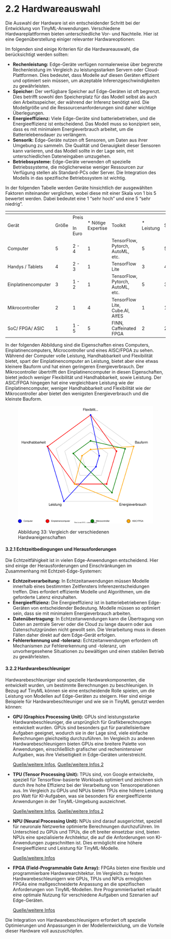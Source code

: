 # 2.2 Hardwareauswahl

Die Auswahl der Hardware ist ein entscheidender Schritt bei der Entwicklung von TinyML-Anwendungen. Verschiedene Hardwareplattformen bieten unterschiedliche Vor- und Nachteile. Hier ist eine Gegenüberstellung einiger relevanter Hardwareoptionen:

Im folgenden sind einige Kriterien für die Hardwareauswahl, die berücksichtigt werden sollten:

* **Rechenleistung:** Edge-Geräte verfügen normalerweise über begrenzte Rechenleistung im Vergleich zu leistungsstarken Servern oder Cloud-Plattformen. Dies bedeutet, dass Modelle auf diesen Geräten effizient und optimiert sein müssen, um akzeptable Inferenzgeschwindigkeiten zu gewährleisten.
* **Speicher:** Der verfügbare Speicher auf Edge-Geräten ist oft begrenzt. Dies betrifft sowohl den Speicherplatz für das Modell selbst als auch den Arbeitsspeicher, der während der Inferenz benötigt wird. Die Modellgröße und die Ressourcenanforderungen sind daher wichtige Überlegungen.
* **Energieeffizienz:** Viele Edge-Geräte sind batteriebetrieben, und die Energieeffizienz ist entscheidend. Das Modell muss so konzipiert sein, dass es mit minimalem Energieverbrauch arbeitet, um die Batterielebensdauer zu verlängern.
* **Sensorik:** Edge-Geräte nutzen oft Sensoren, um Daten aus ihrer Umgebung zu sammeln. Die Qualität und Genauigkeit dieser Sensoren kann variieren, und das Modell sollte in der Lage sein, mit unterschiedlichen Dateneingaben umzugehen.
* **Betriebssysteme:** Edge-Geräte verwenden oft spezielle Betriebssysteme, die möglicherweise weniger Ressourcen zur Verfügung stellen als Standard-PCs oder Server. Die Integration des Modells in das spezifische Betriebssystem ist wichtig.

In der folgenden Tabelle werden Geräte hinsichtlich der ausgewählten Faktoren miteinander verglichen, wobei diese mit einer Skala von 1 bis 5 bewertet werden. Dabei bedeutet eine 1 “sehr hoch” und eine 5 “sehr niedrig”.

<table data-header-hidden data-full-width="true"><thead><tr><th></th><th></th><th></th><th></th><th></th><th></th><th></th></tr></thead><tbody><tr><td>Gerät</td><td>Größe</td><td>Preis<br><br>In Euro</td><td>* Nötige Expertise</td><td>Toolkit</td><td>* Leistung</td><td>Speicher</td></tr><tr><td>Computer</td><td>5</td><td>2 - 4</td><td>1</td><td>TensorFlow, Pytorch, AutoML, etc.</td><td>5</td><td>5</td></tr><tr><td>Handys / Tablets</td><td>4</td><td>2 - 3</td><td>1</td><td>TensorFlow Lite</td><td>3</td><td>4</td></tr><tr><td>Einplatinencomputer</td><td>3</td><td>1 - 2</td><td>1</td><td>TensorFlow, Pytorch, AutoML, etc.</td><td>5</td><td>3</td></tr><tr><td>Mikrocontroller</td><td>2</td><td>1</td><td>4</td><td>TensorFlow Lite, Cube.AI, AIfES</td><td>1</td><td>1</td></tr><tr><td>SoC/ FPGA/ ASIC</td><td>1</td><td>1 - 5</td><td>5</td><td>FINN, Caffeinated FPGA</td><td>2</td><td>2</td></tr></tbody></table>

In der folgenden Abbildung sind die Eigenschaften eines Computers, Einplatinencomputers, Microcontroller und eines AISC/FPGA zu sehen. Während der Computer volle Leistung, Handhabbarkeit und Flexibilität bietet, spart der Einplatinencomputer an Leistung, bietet aber eine etwas kleinere Bauform und hat einen geringeren Energieverbrauch. Der Mikrocontroller übertrifft den Einplatinencomputer in diesen Eigenschaften, bietet jedoch weniger Flexibilität und Handhabbarkeit, sowie Leistung. Der ASIC/FPGA hingegen hat eine vergleichbare Leistung wie der Einplatinencomputer, weniger Handhabbarkeit und Flexibilität wie der Mikrocontroller aber bietet den wenigsten Energieverbrauch und die kleinste Bauform.

<figure><img src="../.gitbook/assets/Hardwareigenschaften.svg" alt=""><figcaption><p>Abbildung 33: Vergleich der verschiedenen Hardwareigenschaften</p></figcaption></figure>

#### 3.2.1 **Echtzeitbedingungen und Herausforderungen**

Die Echtzeitfähigkeit ist in vielen Edge-Anwendungen entscheidend. Hier sind einige der Herausforderungen und Einschränkungen im Zusammenhang mit Echtzeit-Edge-Systemen:

* **Echtzeitverarbeitung:** In Echtzeitanwendungen müssen Modelle innerhalb eines bestimmten Zeitfensters Inferenzentscheidungen treffen. Dies erfordert effiziente Modelle und Algorithmen, um die geforderte Latenz einzuhalten.
* **Energieeffizienz:** Die Energieeffizienz ist in batteriebetriebenen Edge-Geräten von entscheidender Bedeutung. Modelle müssen so optimiert sein, dass sie mit minimalem Energieverbrauch arbeiten.
* **Datenübertragung:** In Echtzeitanwendungen kann die Übertragung von Daten an zentrale Server oder die Cloud zu lange dauern oder aus Datenschutzgründen nicht gewollt sein. Die Verarbeitung muss in diesen Fällen daher direkt auf dem Edge-Gerät erfolgen.
* **Fehlererkennung und -toleranz:** Echtzeitanwendungen erfordern oft Mechanismen zur Fehlererkennung und -toleranz, um unvorhergesehene Situationen zu bewältigen und einen stabilen Betrieb zu gewährleisten.

#### 3.2.2 **Hardwarebeschleuniger**

Hardwarebeschleuniger sind spezielle Hardwarekomponenten, die entwickelt wurden, um bestimmte Berechnungen zu beschleunigen. In Bezug auf TinyML können sie eine entscheidende Rolle spielen, um die Leistung von Modellen auf Edge-Geräten zu steigern. Hier sind einige Beispiele für Hardwarebeschleuniger und wie sie in TinyML genutzt werden können:

*   **GPU (Graphics Processing Unit):** GPUs sind leistungsstarke Hardwarebeschleuniger, die ursprünglich für Grafikberechnungen entwickelt wurden. GPUs sind besonders gut für parallelisierbare Aufgaben geeignet, wodurch sie in der Lage sind, viele einfache Berechnungen gleichzeitig durchzuführen. Im Vergleich zu anderen Hardwarebeschleunigern bieten GPUs eine breitere Palette von Anwendungen, einschließlich grafischer und rechenintensiver Aufgaben, was ihre Vielseitigkeit in Edge-Geräten unterstreicht.

    [Quelle/weitere Infos](https://blogs.nvidia.com/blog/why-gpus-are-great-for-ai/), [Quelle/weitere Infos 2](https://www.analyticsvidhya.com/blog/2023/03/cpu-vs-gpu/)
*   **TPU (Tensor Processing Unit):** TPUs sind, von Google entwickelte, speziell für Tensorflow-basierte Workloads optimiert und zeichnen sich durch ihre hohe Effizienz bei der Verarbeitung von Tensoroperationen aus. Im Vergleich zu GPUs und NPUs bieten TPUs eine höhere Leistung pro Watt für KI-Aufgaben, was sie besonders für energieeffiziente Anwendungen in der TinyML-Umgebung auszeichnet.

    [Quelle/weitere Infos](https://cloud.google.com/tpu/docs/intro-to-tpu?hl=de), [Quelle/weitere Infos 2](https://openmetal.io/docs/product-guides/private-cloud/tpu-vs-gpu-pros-and-cons/)
*   **NPU (Neural Processing Unit):** NPUs sind darauf ausgerichtet, speziell für neuronale Netzwerke optimierte Berechnungen durchzuführen. Im Unterschied zu GPUs und TPUs, die oft breiter einsetzbar sind, bieten NPUs eine spezialisierte Architektur, die auf die Anforderungen von KI-Anwendungen zugeschnitten ist. Dies ermöglicht eine höhere Energieeffizienz und Leistung für TinyML-Modelle.

    [Quelle/weitere Infos](https://www.digitaltrends.com/computing/what-is-npu/)
*   **FPGA (Field-Programmable Gate Array):** FPGAs bieten eine flexible und programmierbare Hardwarearchitektur. Im Vergleich zu festen Hardwarebeschleunigern wie GPUs, TPUs und NPUs ermöglichen FPGAs eine maßgeschneiderte Anpassung an die spezifischen Anforderungen von TinyML-Modellen. Ihre Programmierbarkeit erlaubt eine optimale Nutzung für verschiedene Aufgaben und Szenarien auf Edge-Geräten.

    [Quelle/weitere Infos](https://www.intel.com/content/www/us/en/artificial-intelligence/programmable/fpga-gpu.html)

Die Integration von Hardwarebeschleunigern erfordert oft spezielle Optimierungen und Anpassungen in der Modellentwicklung, um die Vorteile dieser Hardware voll auszuschöpfen.
